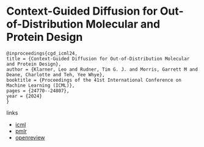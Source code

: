 # Context-Guided Diffusion for Out-of-Distribution Molecular and Protein Design

```
@inproceedings{cgd_icml24,
title = {Context-Guided Diffusion for Out-of-Distribution Molecular and Protein Design},
author = {Klarner, Leo and Rudner, Tim G. J. and Morris, Garrett M and Deane, Charlotte and Teh, Yee Whye},
booktitle = {Proceedings of the 41st International Conference on Machine Learning (ICML)},
pages = {24770--24807},
year = {2024}
}
```

links
- [icml](https://icml.cc/Conferences/2024/Schedule?showEvent=34850)
- [pmlr](https://proceedings.mlr.press/v235/klarner24a.html)
- [openreview](https://openreview.net/forum?id=8NfHmzo0Op)
